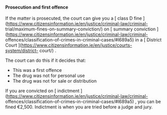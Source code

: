 ####  **Prosecution and first offence**

If the matter is prosecuted, the court can give you a [ class D fine
](https://www.citizensinformation.ie/en/justice/criminal-law/criminal-
trial/maximum-fines-on-summary-conviction/) on [ summary conviction
](https://www.citizensinformation.ie/en/justice/criminal-law/criminal-
offences/classification-of-crimes-in-criminal-cases/#l689a5) in a [ District
Court ](https://www.citizensinformation.ie/en/justice/courts-system/district-
court/) .

The court can do this if it decides that:

  * This was a first offence 
  * The drug was not for personal use 
  * The drug was not for sale or distribution 

If you are convicted on [ indictment
](https://www.citizensinformation.ie/en/justice/criminal-law/criminal-
offences/classification-of-crimes-in-criminal-cases/#l689a5) , you can be
fined €2,500. Indictment is when you are tried before a judge and jury.
